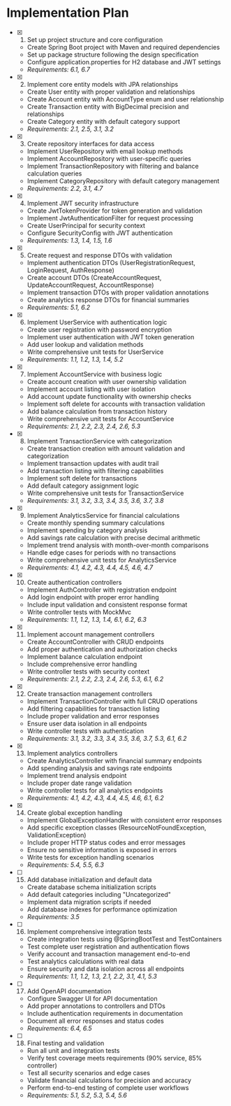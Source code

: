 # Implementation Plan

- [x] 1. Set up project structure and core configuration
  - Create Spring Boot project with Maven and required dependencies
  - Set up package structure following the design specification
  - Configure application.properties for H2 database and JWT settings
  - _Requirements: 6.1, 6.7_

- [x] 2. Implement core entity models with JPA relationships
  - Create User entity with proper validation and relationships
  - Create Account entity with AccountType enum and user relationship
  - Create Transaction entity with BigDecimal precision and relationships
  - Create Category entity with default category support
  - _Requirements: 2.1, 2.5, 3.1, 3.2_

- [x] 3. Create repository interfaces for data access
  - Implement UserRepository with email lookup methods
  - Implement AccountRepository with user-specific queries
  - Implement TransactionRepository with filtering and balance calculation queries
  - Implement CategoryRepository with default category management
  - _Requirements: 2.2, 3.1, 4.7_

- [x] 4. Implement JWT security infrastructure
  - Create JwtTokenProvider for token generation and validation
  - Implement JwtAuthenticationFilter for request processing
  - Create UserPrincipal for security context
  - Configure SecurityConfig with JWT authentication
  - _Requirements: 1.3, 1.4, 1.5, 1.6_

- [x] 5. Create request and response DTOs with validation
  - Implement authentication DTOs (UserRegistrationRequest, LoginRequest, AuthResponse)
  - Create account DTOs (CreateAccountRequest, UpdateAccountRequest, AccountResponse)
  - Implement transaction DTOs with proper validation annotations
  - Create analytics response DTOs for financial summaries
  - _Requirements: 5.1, 6.2_

- [x] 6. Implement UserService with authentication logic
  - Create user registration with password encryption
  - Implement user authentication with JWT token generation
  - Add user lookup and validation methods
  - Write comprehensive unit tests for UserService
  - _Requirements: 1.1, 1.2, 1.3, 1.4, 5.2_

- [x] 7. Implement AccountService with business logic
  - Create account creation with user ownership validation
  - Implement account listing with user isolation
  - Add account update functionality with ownership checks
  - Implement soft delete for accounts with transaction validation
  - Add balance calculation from transaction history
  - Write comprehensive unit tests for AccountService
  - _Requirements: 2.1, 2.2, 2.3, 2.4, 2.6, 5.3_

- [x] 8. Implement TransactionService with categorization
  - Create transaction creation with amount validation and categorization
  - Implement transaction updates with audit trail
  - Add transaction listing with filtering capabilities
  - Implement soft delete for transactions
  - Add default category assignment logic
  - Write comprehensive unit tests for TransactionService
  - _Requirements: 3.1, 3.2, 3.3, 3.4, 3.5, 3.6, 3.7, 3.8_

- [x] 9. Implement AnalyticsService for financial calculations
  - Create monthly spending summary calculations
  - Implement spending by category analysis
  - Add savings rate calculation with precise decimal arithmetic
  - Implement trend analysis with month-over-month comparisons
  - Handle edge cases for periods with no transactions
  - Write comprehensive unit tests for AnalyticsService
  - _Requirements: 4.1, 4.2, 4.3, 4.4, 4.5, 4.6, 4.7_

- [x] 10. Create authentication controllers
  - Implement AuthController with registration endpoint
  - Add login endpoint with proper error handling
  - Include input validation and consistent response format
  - Write controller tests with MockMvc
  - _Requirements: 1.1, 1.2, 1.3, 1.4, 6.1, 6.2, 6.3_

- [x] 11. Implement account management controllers
  - Create AccountController with CRUD endpoints
  - Add proper authentication and authorization checks
  - Implement balance calculation endpoint
  - Include comprehensive error handling
  - Write controller tests with security context
  - _Requirements: 2.1, 2.2, 2.3, 2.4, 2.6, 5.3, 6.1, 6.2_

- [x] 12. Create transaction management controllers
  - Implement TransactionController with full CRUD operations
  - Add filtering capabilities for transaction listing
  - Include proper validation and error responses
  - Ensure user data isolation in all endpoints
  - Write controller tests with authentication
  - _Requirements: 3.1, 3.2, 3.3, 3.4, 3.5, 3.6, 3.7, 5.3, 6.1, 6.2_

- [x] 13. Implement analytics controllers
  - Create AnalyticsController with financial summary endpoints
  - Add spending analysis and savings rate endpoints
  - Implement trend analysis endpoint
  - Include proper date range validation
  - Write controller tests for all analytics endpoints
  - _Requirements: 4.1, 4.2, 4.3, 4.4, 4.5, 4.6, 6.1, 6.2_

- [x] 14. Create global exception handling
  - Implement GlobalExceptionHandler with consistent error responses
  - Add specific exception classes (ResourceNotFoundException, ValidationException)
  - Include proper HTTP status codes and error messages
  - Ensure no sensitive information is exposed in errors
  - Write tests for exception handling scenarios
  - _Requirements: 5.4, 5.5, 6.3_

- [ ] 15. Add database initialization and default data
  - Create database schema initialization scripts
  - Add default categories including "Uncategorized"
  - Implement data migration scripts if needed
  - Add database indexes for performance optimization
  - _Requirements: 3.5_

- [ ] 16. Implement comprehensive integration tests
  - Create integration tests using @SpringBootTest and TestContainers
  - Test complete user registration and authentication flows
  - Verify account and transaction management end-to-end
  - Test analytics calculations with real data
  - Ensure security and data isolation across all endpoints
  - _Requirements: 1.1, 1.2, 1.3, 2.1, 2.2, 3.1, 4.1, 5.3_

- [ ] 17. Add OpenAPI documentation
  - Configure Swagger UI for API documentation
  - Add proper annotations to controllers and DTOs
  - Include authentication requirements in documentation
  - Document all error responses and status codes
  - _Requirements: 6.4, 6.5_

- [ ] 18. Final testing and validation
  - Run all unit and integration tests
  - Verify test coverage meets requirements (90% service, 85% controller)
  - Test all security scenarios and edge cases
  - Validate financial calculations for precision and accuracy
  - Perform end-to-end testing of complete user workflows
  - _Requirements: 5.1, 5.2, 5.3, 5.4, 5.6_